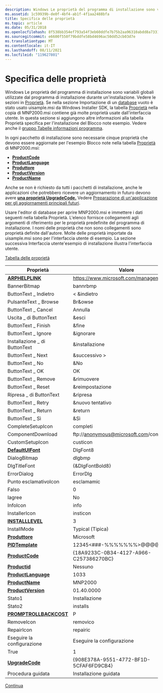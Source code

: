 ```yaml
---
description: Windows Le proprietà del programma di installazione sono variabili globali utilizzate dal programma di installazione durante un'installazione.
ms.assetid: 1c59939b-de0f-4bf4-ab1f-4f1aa2488bfa
title: Specifica delle proprietà
ms.topic: article
ms.date: 05/31/2018
ms.openlocfilehash: 8f538bb354ef793a54f3eb60ddfe7b75b2aa96310abdd8a7331813d887433816
ms.sourcegitcommit: e6600f550f79bddfe58bd4696ac50dd52cb03d7e
ms.translationtype: MT
ms.contentlocale: it-IT
ms.lasthandoff: 08/11/2021
ms.locfileid: "119627801"
---
```

# <a name="specifying-properties"></a>Specifica delle proprietà

Windows Le proprietà del programma di installazione sono variabili globali utilizzate dal programma di installazione durante un'installazione. Vedere le sezioni in [Proprietà](properties.md). Se nella sezione Importazione di un [database](importing-a-blank-database.md) vuoto è stato usato uisample.msi da Windows Installer SDK, la tabella [Proprietà](property-table.md) nella copia di MNP2000.msi contiene già molte proprietà usate dall'interfaccia utente. In questa sezione si aggiungono altre informazioni alla tabella Proprietà specifica per l'installazione del Blocco note esempio. Vedere anche il [gruppo Tabelle informazioni programma](program-information-tables-group.md).

In ogni pacchetto di installazione sono necessarie cinque proprietà che devono essere aggiornate per l'esempio Blocco note nella tabella [Proprietà](property-table.md) di MNP2000.msi:

-   [**ProductCode**](productcode.md)
-   [**ProductLanguage**](productlanguage.md)
-   [**Produttore**](manufacturer.md)
-   [**ProductVersion**](productversion.md)
-   [**ProductName**](productname.md)

Anche se non è richiesto da tutti i pacchetti di installazione, anche le applicazioni che potrebbero ricevere un aggiornamento in futuro devono avere [**una proprietà UpgradeCode.**](upgradecode.md) Vedere [Preparazione di un'applicazione per gli aggiornamenti principali futuri](preparing-an-application-for-future-major-upgrades.md).

Usare l'editor di database per aprire MNP2000.msi e immettere i dati seguenti nella tabella Proprietà. L'elenco fornisce collegamenti agli argomenti di riferimento per le proprietà predefinite del programma di installazione. I nomi delle proprietà che non sono collegamenti sono proprietà definite dall'autore. Molte delle proprietà importate da uisample.msi sono per l'interfaccia utente di esempio. La sezione successiva Interfaccia utente'esempio di installazione illustra l'interfaccia utente.

[Tabella delle proprietà](property-table.md)



| Proprietà                                         | Valore                                     |
|--------------------------------------------------|-------------------------------------------|
| [**ARPHELPLINK**](arphelplink.md)               | https://www.microsoft.com/management       |
| BannerBitmap                                     | bannrbmp                                  |
| ButtonText \_ Indietro                                 | < &indietro                                |
| PulsanteText \_ Browse                               | Br&owse                                   |
| ButtonText \_ Cancel                               | Annulla                                    |
| Uscita \_ di ButtonText                                 | &esci                                     |
| ButtonText \_ Finish                               | &fine                                   |
| ButtonText \_ Ignore                               | &ignorare                                   |
| Installazione \_ di ButtonText                              | &installazione                                  |
| ButtonText \_ Next                                 | &successivo >                                |
| ButtonText \_ No                                   | &No                                       |
| ButtonText \_ OK                                   | OK                                        |
| ButtonText \_ Remove                               | &rimuovere                                   |
| ButtonText \_ Reset                                | &reimpostazione                                    |
| Ripresa \_ di ButtonText                               | &ripresa                                   |
| ButtonText \_ Retry                                | &nuovo tentativo                                    |
| ButtonText \_ Return                               | &return                                   |
| ButtonText \_ Sì                                  | &Sì                                      |
| CompleteSetupIcon                                | completi                                  |
| ComponentDownload                                | ftp://anonymous@microsoft.com/components/ |
| CustomSetupIcon                                  | custicon                                  |
| [**DefaultUIFont**](defaultuifont.md)           | DlgFont8                                  |
| DialogBitmap                                     | dlgbmp                                    |
| DlgTitleFont                                     | {&DlgFontBold8}                           |
| ErrorDialog                                      | ErrorDlg                                  |
| Punto esclamativoIcon                                  | esclamamic                                  |
| Falso                                            | 0                                         |
| Iagree                                           | No                                        |
| InfoIcon                                         | info                                      |
| InstallerIcon                                    | insticon                                  |
| [**INSTALLLEVEL**](installlevel.md)             | 3                                         |
| InstallMode                                      | Typical (Tipica)                                   |
| [**Produttore**](manufacturer.md)             | Microsoft                                 |
| [**PIDTemplate**](pidtemplate.md)               | 12345<\#\#\#-%%%%%%%>@@@@@          |
| [**ProductCode**](productcode.md)               | {18A9233C-0B34-4127-A966-C257386270BC}    |
| [**Productid**](productid.md)                   | Nessuno                                      |
| [**ProductLanguage**](productlanguage.md)       | 1033                                      |
| [**ProductName**](productname.md)               | MNP2000                                   |
| [**ProductVersion**](productversion.md)         | 01.40.0000                                |
| Stato1                                        | Installazione                                |
| Stato2                                        | installs                                  |
| [**PROMPTROLLBACKCOST**](promptrollbackcost.md) | P                                         |
| RemoveIcon                                       | removico                                  |
| RepairIcon                                       | repairic                                  |
| Eseguire la configurazione                                            | Eseguire la configurazione                                     |
| True                                             | 1                                         |
| [**UpgradeCode**](upgradecode.md)               | {908E378A-9551-4772-BF1D-5CFAF6FD9CB4}    |
| Procedura guidata                                           | Installazione guidata                              |



 

[Continua](importing-the-installexecutesequence.md)

 

 



